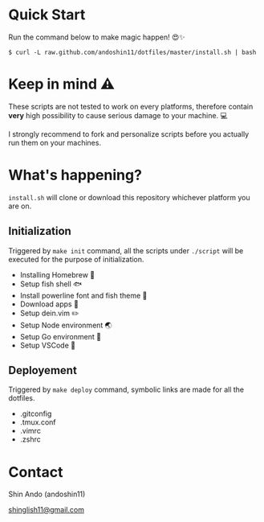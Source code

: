 # Quick Start

Run the command below to make magic happen! :heart_eyes::sparkles:

```shell
$ curl -L raw.github.com/andoshin11/dotfiles/master/install.sh | bash
```

# Keep in mind :warning:
These scripts are not tested to work on every platforms, therefore contain **very** high possibility to cause serious damage to your machine. :computer:

I strongly recommend to fork and personalize scripts before you actually run them on your machines.


# What's happening?

`install.sh` will clone or download this repository whichever platform you are on.

## Initialization
Triggered by `make init` command, all the scripts under `./script` will be executed for the purpose of initialization.

- Installing Homebrew :beer:
- Setup fish shell :fish:
- Install powerline font and fish theme :art:
- Download apps :apple:
- Setup dein.vim :pencil2:
- Setup Node environment :earth_asia:
- Setup Go environment :muscle:
- Setup VSCode :pencil:


## Deployement
Triggered by `make deploy` command, symbolic links are made for all the dotfiles.

- .gitconfig
- .tmux.conf
- .vimrc
- .zshrc

# Contact
Shin Ando (andoshin11)

<shinglish11@gmail.com>

